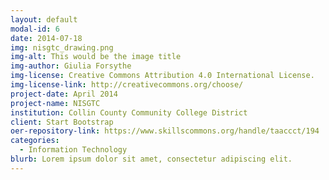 ```yaml
---
layout: default
modal-id: 6
date: 2014-07-18
img: nisgtc_drawing.png
img-alt: This would be the image title
img-author: Giulia Forsythe
img-license: Creative Commons Attribution 4.0 International License.
img-license-link: http://creativecommons.org/choose/
project-date: April 2014
project-name: NISGTC
institution: Collin County Community College District
client: Start Bootstrap
oer-repository-link: https://www.skillscommons.org/handle/taaccct/194
categories:
  - Information Technology
blurb: Lorem ipsum dolor sit amet, consectetur adipiscing elit.
---
```

